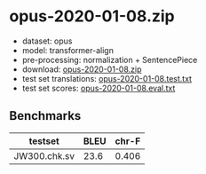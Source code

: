 # opus-2020-01-08.zip

* dataset: opus
* model: transformer-align
* pre-processing: normalization + SentencePiece
* download: [opus-2020-01-08.zip](https://object.pouta.csc.fi/OPUS-MT-models/chk-sv/opus-2020-01-08.zip)
* test set translations: [opus-2020-01-08.test.txt](https://object.pouta.csc.fi/OPUS-MT-models/chk-sv/opus-2020-01-08.test.txt)
* test set scores: [opus-2020-01-08.eval.txt](https://object.pouta.csc.fi/OPUS-MT-models/chk-sv/opus-2020-01-08.eval.txt)

## Benchmarks

| testset               | BLEU  | chr-F |
|-----------------------|-------|-------|
| JW300.chk.sv 	| 23.6 	| 0.406 |

